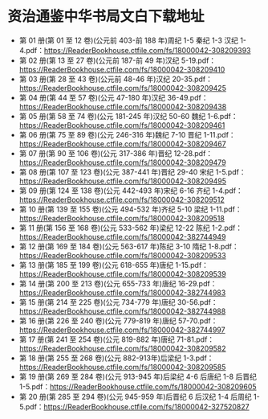 # 资治通鉴中华书局文白下载地址

- 第 01 册(第 01 至 12 卷)(公元前 403-前 188 年)周纪 1-5 秦纪 1-3 汉纪 1-4.pdf：<https://ReaderBookhouse.ctfile.com/fs/18000042-308209393>
- 第 02 册(第 13 至 27 卷)(公元前 187-前 49 年)汉纪 5-19.pdf：<https://ReaderBookhouse.ctfile.com/fs/18000042-308209410>
- 第 03 册(第 28 至 43 卷)(公元前 48-46 年)汉纪 20-35.pdf：<https://ReaderBookhouse.ctfile.com/fs/18000042-308209425>
- 第 04 册(第 44 至 57 卷)(公元 47-180 年)汉纪 36-49.pdf：<https://ReaderBookhouse.ctfile.com/fs/18000042-308209438>
- 第 05 册(第 58 至 74 卷)(公元 181-245 年)汉纪 50-60 魏纪 1-6.pdf：<https://ReaderBookhouse.ctfile.com/fs/18000042-308209461>
- 第 06 册(第 75 至 89 卷)(公元 246-316 年)魏纪 7-10 晋纪 1-11.pdf：<https://ReaderBookhouse.ctfile.com/fs/18000042-308209467>
- 第 07 册(第 90 至 106 卷)(公元 317-386 年)晋纪 12-28.pdf：<https://ReaderBookhouse.ctfile.com/fs/18000042-308209479>
- 第 08 册(第 107 至 123 卷)(公元 387-441 年)晋纪 29-40 宋纪 1-5.pdf：<https://ReaderBookhouse.ctfile.com/fs/18000042-308209495>
- 第 09 册(第 124 至 138 卷)(公元 442-493 年)宋纪 6-16 齐纪 1-4.pdf：<https://ReaderBookhouse.ctfile.com/fs/18000042-308209512>
- 第 10 册(第 139 至 155 卷)(公元 494-532 年)齐纪 5-10 梁纪 1-11.pdf：<https://ReaderBookhouse.ctfile.com/fs/18000042-308209518>
- 第 11 册(第 156 至 168 卷)(公元 533-562 年)梁纪 12-22 陈纪 1-2.pdf：<https://ReaderBookhouse.ctfile.com/fs/18000042-382744949>
- 第 12 册(第 169 至 184 卷)(公元 563-617 年)陈纪 3-10 隋纪 1-8.pdf：<https://ReaderBookhouse.ctfile.com/fs/18000042-308209533>
- 第 13 册(第 185 至 199 卷)(公元 618-655 年)唐纪 1-15.pdf：<https://ReaderBookhouse.ctfile.com/fs/18000042-308209539>
- 第 14 册(第 200 至 213 卷)(公元 655-733 年)唐纪 16-29.pdf：<https://ReaderBookhouse.ctfile.com/fs/18000042-382744983>
- 第 15 册(第 214 至 225 卷)(公元 734-779 年)唐纪 30-56.pdf：<https://ReaderBookhouse.ctfile.com/fs/18000042-382744988>
- 第 16 册(第 226 至 240 卷)(公元 779-819 年)唐纪 57-70.pdf：<https://ReaderBookhouse.ctfile.com/fs/18000042-382744997>
- 第 17 册(第 241 至 254 卷)(公元 819-882 年)唐纪 71-81.pdf：<https://ReaderBookhouse.ctfile.com/fs/18000042-308209582>
- 第 18 册(第 255 至 268 卷)(公元 882-913年)后梁纪 1-3.pdf：<https://ReaderBookhouse.ctfile.com/fs/18000042-308209585>
- 第 19 册(第 269 至 284 卷)(公元 913-945 年)后梁纪 4-6 后唐纪 1-8 后晋纪 1-5.pdf：<https://ReaderBookhouse.ctfile.com/fs/18000042-308209605>
- 第 20 册(第 285 至 294 卷)(公元 945-959 年)后晋纪 6 后汉纪 1-4 后周纪 1-5.pdf：<https://ReaderBookhouse.ctfile.com/fs/18000042-327520827>
